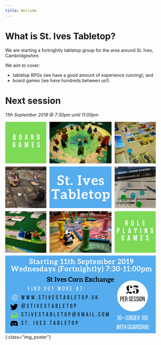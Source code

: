 ```yaml
---
title: Welcome
---
```


# What is St. Ives Tabletop?

We are starting a fortnightly tabletop group for the area around St. Ives, Cambridgeshire.

We aim to cover:
* tabletop RPGs (we have a good amount of experience running); and 
* board games (we have hundreds between us!).

# Next session

*11th September 2019 @ 7:30pm until 11:00pm* 

![Poster](images/Poster.png "Starting 11th September"){:class="img_poster"}
